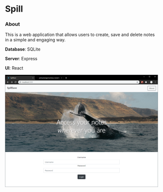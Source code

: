 Spill
=====

### About

This is a web application that allows users to create, save and delete notes
in a simple and engaging way.


**Database**: SQLite

**Server**: Express

**UI**: React

![Image](login.png "screenshot of homepage")
